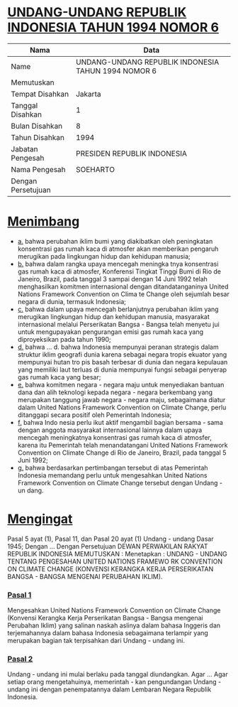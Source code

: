 # [UNDANG-UNDANG REPUBLIK INDONESIA TAHUN 1994 NOMOR 6](http://example.org/legal/document/uu/1994/6)

| Nama | Data |
| ------ | ----- |
|Name|UNDANG-UNDANG REPUBLIK INDONESIA TAHUN 1994 NOMOR 6|
|Memutuskan||
|Tempat Disahkan|Jakarta|
|Tanggal Disahkan|1|
|Bulan Disahkan|8|
|Tahun Disahkan|1994|
|Jabatan Pengesah|PRESIDEN REPUBLIK INDONESIA|
|Nama Pengesah|SOEHARTO|
|Dengan Persetujuan||
# [Menimbang](http://example.org/legal/document/uu/1994/6/menimbang)

* [a.](http://example.org/legal/document/uu/1994/6/menimbang/point/a) bahwa perubahan iklim bumi yang diakibatkan oleh peningkatan konsentrasi gas rumah kaca di atmosfer akan memberikan pengaruh merugikan pada lingkungan hidup dan kehidupan manusia;
* [b.](http://example.org/legal/document/uu/1994/6/menimbang/point/b) bahwa dalam rangka upaya mencegah meningka tnya konsentrasi gas rumah kaca di atmosfer, Konferensi Tingkat Tinggi Bumi di Rio de Janeiro, Brazil, pada tanggal 3 sampai dengan 14 Juni 1992 telah menghasilkan komitmen internasional dengan ditandatanganinya United Nations Framework Convention on Clima te Change oleh sejumlah besar negara di dunia, termasuk Indonesia;
* [c.](http://example.org/legal/document/uu/1994/6/menimbang/point/c) bahwa dalam upaya mencegah berlanjutnya perubahan iklim yang merugikan lingkungan hidup dan kehidupan manusia, masyarakat internasional melalui Perserikatan Bangsa - Bangsa telah menyetu jui untuk mengupayakan pengurangan emisi gas rumah kaca yang diproyeksikan pada tahun 1990;
* [d.](http://example.org/legal/document/uu/1994/6/menimbang/point/d) bahwa ... d. bahwa Indonesia mempunyai peranan strategis dalam struktur iklim geografi dunia karena sebagai negara tropis ekuator yang mempunyai hutan tro pis basah terbesar di dunia dan negara kepulauan yang memiliki laut terluas di dunia mempunyai fungsi sebagai penyerap gas rumah kaca yang besar;
* [e.](http://example.org/legal/document/uu/1994/6/menimbang/point/e) bahwa komitmen negara - negara maju untuk menyediakan bantuan dana dan alih teknologi kepada negara - negara berkembang yang merupakan tanggung jawab negara - negara maju, sebagaimana diatur dalam United Nations Framework Convention on Climate Change, perlu ditanggapi secara positif oleh Pemerintah Indonesia;
* [f.](http://example.org/legal/document/uu/1994/6/menimbang/point/f) bahwa Indo nesia perlu ikut aktif mengambil bagian bersama - sama dengan anggota masyarakat internasional lainnya dalam upaya mencegah meningkatnya konsentrasi gas rumah kaca di atmosfer, karena itu Pemerintah telah menandatangani United Nations Framework Convention on Climate Change di Rio de Janeiro, Brazil, pada tanggal 5 Juni 1992;
* [g.](http://example.org/legal/document/uu/1994/6/menimbang/point/g) bahwa berdasarkan pertimbangan tersebut di atas Pemerintah Indonesia memandang perlu untuk mengesahkan United Nations Framework Convention on Climate Change tersebut dengan Undang - un dang.
# [Mengingat](http://example.org/legal/document/uu/1994/6/mengingat)
Pasal 5 ayat (1), Pasal 11, dan Pasal 20 ayat (1) Undang - undang Dasar 1945; Dengan ... Dengan Persetujuan DEWAN PERWAKILAN RAKYAT REPUBLIK INDONESIA MEMUTUSKAN : Menetapkan : UNDANG - UNDANG TENTANG PENGESAHAN UNITED NATIONS FRAMEWO RK CONVENTION ON CLIMATE CHANGE (KONVENSI KERANGKA KERJA PERSERIKATAN BANGSA - BANGSA MENGENAI PERUBAHAN IKLIM).

### [Pasal 1](http://example.org/legal/document/uu/1994/6/pasal/0001)
Mengesahkan United Nations Framework Convention on Climate Change (Konvensi Kerangka Kerja Perserikatan Bangsa - Bangsa mengenai Perubahan Iklim) yang salinan naskah aslinya dalam bahasa Inggeris dan terjemahannya dalam bahasa Indonesia sebagaimana terlampir yang merupakan bagian tak terpisahkan dari Undang - undang ini.


### [Pasal 2](http://example.org/legal/document/uu/1994/6/pasal/0002)
Undang - undang ini mulai berlaku pada tanggal diundangkan. Agar ... Agar setiap orang mengetahuinya, memerintah - kan pengundangan Undang - undang ini dengan penempatannya dalam Lembaran Negara Republik Indonesia.
